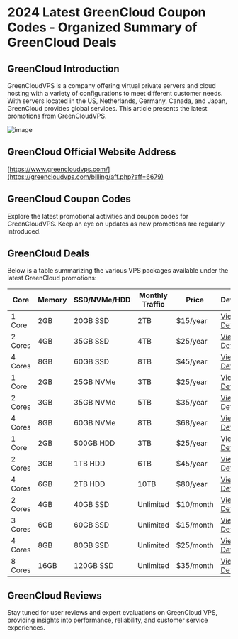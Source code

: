 # 2024 Latest GreenCloud Coupon Codes - Organized Summary of GreenCloud Deals

## GreenCloud Introduction
GreenCloudVPS is a company offering virtual private servers and cloud hosting with a variety of configurations to meet different customer needs. With servers located in the US, Netherlands, Germany, Canada, and Japan, GreenCloud provides global services. This article presents the latest promotions from GreenCloudVPS.

![image](https://github.com/jkiicp2007/GreenCloud/assets/167607625/6d1c5999-837c-4d29-857b-50f38c507137)

## GreenCloud Official Website Address
[https://www.greencloudvps.com/](https://greencloudvps.com/billing/aff.php?aff=6679)

## GreenCloud Coupon Codes
Explore the latest promotional activities and coupon codes for GreenCloudVPS. Keep an eye on updates as new promotions are regularly introduced.

## GreenCloud Deals
Below is a table summarizing the various VPS packages available under the latest GreenCloud promotions:

| Core | Memory | SSD/NVMe/HDD | Monthly Traffic | Price  | Details                                      |
|------|--------|--------------|-----------------|--------|---------------------------------------------|
| 1 Core | 2GB   | 20GB SSD     | 2TB             | $15/year  | [View Details](https://greencloudvps.com/billing/aff.php?aff=6679&gid=68) |
| 2 Cores | 4GB  | 35GB SSD     | 4TB             | $25/year  | [View Details](https://greencloudvps.com/billing/aff.php?aff=6679&gid=68) |
| 4 Cores | 8GB  | 60GB SSD     | 8TB             | $45/year  | [View Details](https://greencloudvps.com/billing/aff.php?aff=6679&gid=68) |
| 1 Core | 2GB   | 25GB NVMe    | 3TB             | $25/year  | [View Details](https://greencloudvps.com/billing/aff.php?aff=6679&gid=69) |
| 2 Cores | 3GB  | 35GB NVMe    | 5TB             | $35/year  | [View Details](https://greencloudvps.com/billing/aff.php?aff=6679&gid=69) |
| 4 Cores | 8GB  | 60GB NVMe    | 8TB             | $68/year  | [View Details](https://greencloudvps.com/billing/aff.php?aff=6679&gid=69) |
| 1 Core | 2GB   | 500GB HDD    | 3TB             | $25/year  | [View Details](https://greencloudvps.com/billing/aff.php?aff=6679&gid=70) |
| 2 Cores | 3GB  | 1TB HDD      | 6TB             | $45/year  | [View Details](https://greencloudvps.com/billing/aff.php?aff=6679&gid=70) |
| 4 Cores | 6GB  | 2TB HDD      | 10TB            | $80/year  | [View Details](https://greencloudvps.com/billing/aff.php?aff=6679&gid=70) |
| 2 Cores | 4GB  | 40GB SSD     | Unlimited       | $10/month | [View Details](https://greencloudvps.com/billing/aff.php?aff=6679&gid=67) |
| 3 Cores | 6GB  | 60GB SSD     | Unlimited       | $15/month | [View Details](https://greencloudvps.com/billing/aff.php?aff=6679&gid=67) |
| 4 Cores | 8GB  | 80GB SSD     | Unlimited       | $25/month | [View Details](https://greencloudvps.com/billing/aff.php?aff=6679&gid=67) |
| 8 Cores | 16GB | 120GB SSD    | Unlimited       | $35/month | [View Details](https://greencloudvps.com/billing/aff.php?aff=6679&gid=67) |

## GreenCloud Reviews
Stay tuned for user reviews and expert evaluations on GreenCloud VPS, providing insights into performance, reliability, and customer service experiences.
